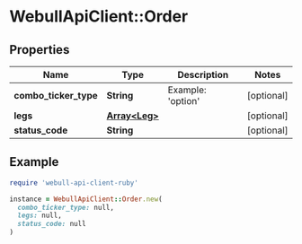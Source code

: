 # WebullApiClient::Order

## Properties

| Name | Type | Description | Notes |
| ---- | ---- | ----------- | ----- |
| **combo_ticker_type** | **String** | Example: &#39;option&#39; | [optional] |
| **legs** | [**Array&lt;Leg&gt;**](Leg.md) |  | [optional] |
| **status_code** | **String** |  | [optional] |

## Example

```ruby
require 'webull-api-client-ruby'

instance = WebullApiClient::Order.new(
  combo_ticker_type: null,
  legs: null,
  status_code: null
)
```

